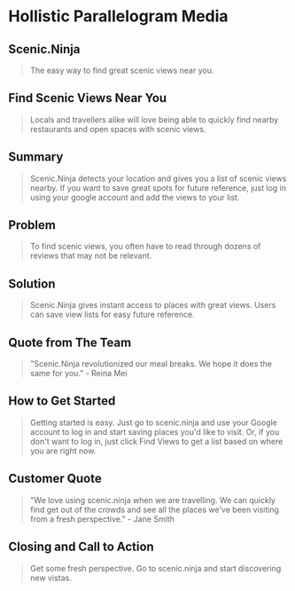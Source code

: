 # Hollistic Parallelogram Media #

<!-- 
> This material was originally posted [here](http://www.quora.com/What-is-Amazons-approach-to-product-development-and-product-management). It is reproduced here for posterities sake.

There is an approach called "working backwards" that is widely used at Amazon. They work backwards from the customer, rather than starting with an idea for a product and trying to bolt customers onto it. While working backwards can be applied to any specific product decision, using this approach is especially important when developing new products or features.

For new initiatives a product manager typically starts by writing an internal press release announcing the finished product. The target audience for the press release is the new/updated product's customers, which can be retail customers or internal users of a tool or technology. Internal press releases are centered around the customer problem, how current solutions (internal or external) fail, and how the new product will blow away existing solutions.

If the benefits listed don't sound very interesting or exciting to customers, then perhaps they're not (and shouldn't be built). Instead, the product manager should keep iterating on the press release until they've come up with benefits that actually sound like benefits. Iterating on a press release is a lot less expensive than iterating on the product itself (and quicker!).

If the press release is more than a page and a half, it is probably too long. Keep it simple. 3-4 sentences for most paragraphs. Cut out the fat. Don't make it into a spec. You can accompany the press release with a FAQ that answers all of the other business or execution questions so the press release can stay focused on what the customer gets. My rule of thumb is that if the press release is hard to write, then the product is probably going to suck. Keep working at it until the outline for each paragraph flows. 

Oh, and I also like to write press-releases in what I call "Oprah-speak" for mainstream consumer products. Imagine you're sitting on Oprah's couch and have just explained the product to her, and then you listen as she explains it to her audience. That's "Oprah-speak", not "Geek-speak".

Once the project moves into development, the press release can be used as a touchstone; a guiding light. The product team can ask themselves, "Are we building what is in the press release?" If they find they're spending time building things that aren't in the press release (overbuilding), they need to ask themselves why. This keeps product development focused on achieving the customer benefits and not building extraneous stuff that takes longer to build, takes resources to maintain, and doesn't provide real customer benefit (at least not enough to warrant inclusion in the press release).
 -->
 
## Scenic.Ninja ##
  > The easy way to find great scenic views near you.

## Find Scenic Views Near You ##
  > Locals and travellers alike will love being able to quickly find nearby restaurants and open spaces with scenic views.

## Summary ##
  > Scenic.Ninja detects your location and gives you a list of scenic views nearby. If you want to save great spots for future reference, just log in using your google account and add the views to your list.

## Problem ##
  > To find scenic views, you often have to read through dozens of reviews that may not be relevant.

## Solution ##
  > Scenic.Ninja gives instant access to places with great views. Users can save view lists for easy future reference.

## Quote from The Team ##
  > "Scenic.Ninja revolutionized our meal breaks. We hope it does the same for you." - Reina Mei

## How to Get Started ##
  > Getting started is easy. Just go to scenic.ninja and use your Google account to log in and start saving places you'd like to visit. Or, if you don't want to log in, just click Find Views to get a list based on where you are right now.

## Customer Quote ##
  > "We love using scenic.ninja when we are travelling. We can quickly find get out of the crowds and see all the places we've been visiting from a fresh perspective."  - Jane Smith

## Closing and Call to Action ##
  > Get some fresh perspective. Go to scenic.ninja and start discovering new vistas.
